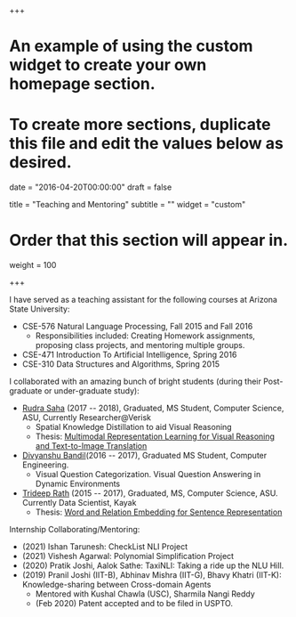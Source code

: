 +++
# An example of using the custom widget to create your own homepage section.
# To create more sections, duplicate this file and edit the values below as desired.

date = "2016-04-20T00:00:00"
draft = false

title = "Teaching and Mentoring"
subtitle = ""
widget = "custom"

# Order that this section will appear in.
weight = 100

+++

I have served as a teaching assistant for the following courses at Arizona State University:

- CSE-576 Natural Language Processing, Fall 2015 and Fall 2016
   - Responsibilities included: Creating Homework assignments, proposing class projects, and mentoring
multiple groups.
- CSE-471 Introduction To Artificial Intelligence, Spring 2016
- CSE-310 Data Structures and Algorithms, Spring 2015

I collaborated with an amazing bunch of bright students (during their Post-graduate or under-graduate study):

- [Rudra Saha](https://www.linkedin.com/in/saharudra/) (2017 -- 2018), Graduated, MS Student, Computer Science, ASU, Currently Researcher@Verisk
   - Spatial Knowledge Distillation to aid Visual Reasoning
   - Thesis: [Multimodal Representation Learning for Visual Reasoning and Text-to-Image Translation](https://repository.asu.edu/items/51644)
- [Divyanshu Bandil](https://www.linkedin.com/in/divyanshubandil/)(2016 -- 2017), Graduated MS Student, Computer Engineering. 
   - Visual Question Categorization. Visual Question Answering in Dynamic Environments
- [Trideep Rath](https://www.linkedin.com/in/trideeprath/) (2015 -- 2017), Graduated, MS, Computer Science, ASU. Currently Data Scientist, Kayak
   - Thesis: [Word and Relation Embedding for Sentence Representation](https://repository.asu.edu/attachments/186590/content/Rath_asu_0010N_17130.pdf)

Internship Collaborating/Mentoring:

- (2021) Ishan Tarunesh: CheckList NLI Project
- (2021) Vishesh Agarwal: Polynomial Simplification Project
- (2020) Pratik Joshi, Aalok Sathe: TaxiNLI: Taking a ride up the NLU Hill.
- (2019) Pranil Joshi (IIT-B), Abhinav Mishra (IIT-G), Bhavy Khatri (IIT-K): Knowledge-sharing between Cross-domain Agents
    - Mentored with Kushal Chawla (USC), Sharmila Nangi Reddy
    - (Feb 2020) Patent accepted and to be filed in USPTO.
